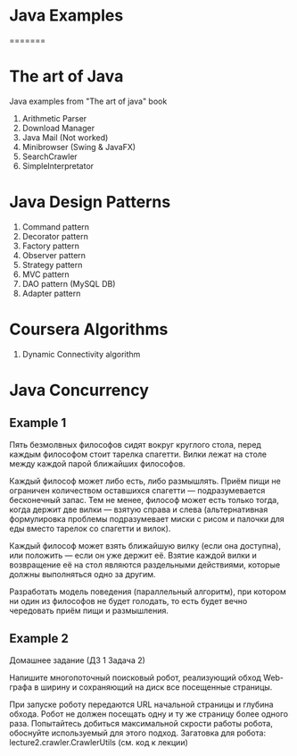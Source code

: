 # Java Examples
=======
# The art of Java
Java examples from "The art of java" book

1. Arithmetic Parser
2. Download Manager
3. Java Mail (Not worked)
4. Minibrowser (Swing & JavaFX)
5. SearchCrawler
6. SimpleInterpretator

# Java Design Patterns
1. Command pattern
2. Decorator pattern
3. Factory pattern
4. Observer pattern
5. Strategy pattern
6. MVC pattern
7. DAO pattern (MySQL DB)
8. Adapter pattern

# Coursera Algorithms
1. Dynamic Connectivity algorithm

# Java Concurrency
## Example 1

Пять безмолвных философов сидят вокруг круглого стола, перед каждым философом стоит тарелка спагетти. Вилки лежат на столе между каждой парой ближайших философов.

Каждый философ может либо есть, либо размышлять. Приём пищи не ограничен количеством оставшихся спагетти — подразумевается бесконечный запас. Тем не менее, философ может есть только тогда, когда держит две вилки — взятую справа и слева (альтернативная формулировка проблемы подразумевает миски с рисом и палочки для еды вместо тарелок со спагетти и вилок).

Каждый философ может взять ближайшую вилку (если она доступна), или положить — если он уже держит её. Взятие каждой вилки и возвращение её на стол являются раздельными действиями, которые должны выполняться одно за другим.

Разработать модель поведения (параллельный алгоритм), при котором ни один из философов не будет голодать, то есть будет вечно чередовать приём пищи и размышления.

## Example 2

Домашнее задание (ДЗ 1 Задача 2)

Напишите многопоточный поисковый робот, реализующий обход
Web-графа в ширину и сохраняющий на диск все посещенные страницы.

При запуске роботу передаются URL начальной страницы и глубина обхода.
Робот не должен посещать одну и ту же страницу более одного раза.
Попытайтесь добиться максимальной скрости работы робота, обоснуйте используемый для этого подход.
Загатовка для робота: lecture2.crawler.CrawlerUtils (см. код к лекции) 





